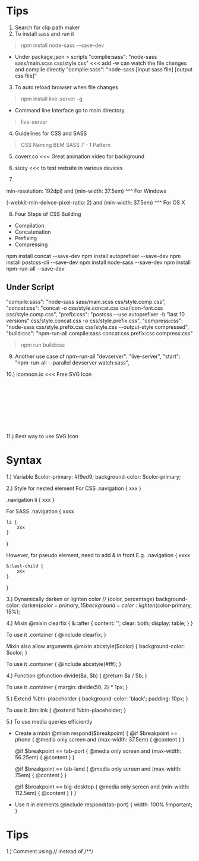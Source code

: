 Tips
====
1. Search for clip path maker
2. To install sass and run it
> npm install node-sass --save-dev
- Under package.json > scripts
 "complie:sass": "node-sass sass/main.scss css/style.css" <<< add -w can watch the file changes and compile directly
 "complie:sass": "node-sass [input sass file] [output css file]"

3. To auto reload browser when file changes
> npm install live-server -g
- Command line Interface go to main directory
> live-server

4. Guidelines for CSS and SASS
> CSS Naming BEM
> SASS 7 - 1 Pattern

5. coverr.co <<< Great animation video for background

6. sizzy <<< to test website in various devices

7. 
min-resolution: 192dpi) and (min-width: 37.5em)
^^^ For Windows

(-webkit-min-deivce-pixel-ratio: 2) and (min-width: 37.5em)
^^^ For OS X

8. Four Steps of CSS Building
- Compilation
- Concatenation
- Prefixing
- Compressing

npm install concat --save-dev
npm install autoprefixer --save-dev
npm install postcss-cli --save-dev
npm install node-sass --save-dev
npm install npm-run-all --save-dev


Under Script
------------

"compile:sass": "node-sass sass/main.scss css/style.comp.css",
"concat:css": "concat -o css/style.concat.css css/icon-font.css css/style.comp.css",
"prefix:css": "postcss --use autoprefixer -b \"last 10 versions\" css/style.concat.css -o css/style.prefix.css",
"compress:css": "node-sass css/style.prefix.css css/style.css --output-style compressed",
"build:css": "npm-run-all compile:sass concat:css prefix:css compress:css"

> npm run build:css

9. Another use case of npm-run-all
"devserver": "live-server",
"start": "npm-run-all --parallel devserver watch:sass",

10.) icomoon.io <<< Free SVG Icon

11.) Best way to use SVG Icon
<svg class="search__icon">
    <use xlink:href="img/sprite.svg#icon-manifying-glass"></use>
</svg>

Syntax
======
1.) Variable
$color-primary: #f9ed9;
background-color: $color-primary;

2.) Style for nested element
For CSS
.navigation {
	xxx
}

.navigation li {
	xxx
}

For SASS
.navigation {
	xxxx

	li {
		xxx
	}
}

However, for pseudo element, need to add & in front
E.g.
.navigation {
	xxxx

	&:last-child {
		xxx
	}
}

3.) Dynamically darken or lighten color
// (color, percentage)
background-color: darken($color-primary, 15%);
background-color: lighten($color-primary, 15%);

4.) Mixin
@mixin clearfix {
	&::after {
		content: '';
		clear: both;
		display: table;
	}
}

To use it
.container {
	@include clearfix;
}

Mixin also allow arguments
@mixin abcstyle($color) {
	background-color: $color;
}

To use it
.container {
	@include abcstyle(#fff);
}

4.) Function
@function divide($a, $b) {
	@return $a / $b;
}

To use it
.container {
	margin: divide(50, 2) * 1px;
}

5.) Extend
%btn-placeholder {
	background-color: 'black';
	padding: 10px;
}

To use it
.btn:link {
	@extend %btn-placeholder;
}

5.) To use media queries efficiently
- Create a mixin
@mixin respond($breakpoint) {
	@if $breakpoint == phone {
		@media only screen and (max-width: 37.5em) { @content }
	}

	@if $breakpoint == tab-port {
		@media only screen and (max-width: 56.25em) { @content }
	}

	@if $breakpoint == tab-land {
		@media only screen and (max-width: 75em) { @content }
	}

	@if $breakpoint == big-desktop {
		@media only screen and (min-width: 112.5em) { @content }
	}
}

- Use it in elements
@include respond(tab-port) {
	width: 100% !important;
}

Tips
====
1.) Comment using // instead of /**/